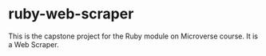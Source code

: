 # ruby-web-scraper
This is the capstone project for the Ruby module on Microverse course. It is a Web Scraper.
